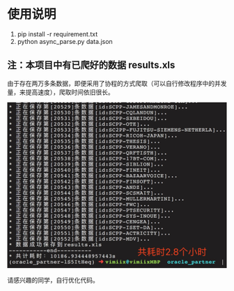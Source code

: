 # 使用说明

1. pip install -r requirement.txt
2. python async_parse.py data.json



## 注：本项目中有已爬好的数据 results.xls

由于存在两万多条数据，即便采用了协程的方式爬取（可以自行修改程序中的并发量，来提高速度），爬取时间依旧很长。

![](./time.jpg)



请感兴趣的同学，自行优化代码。